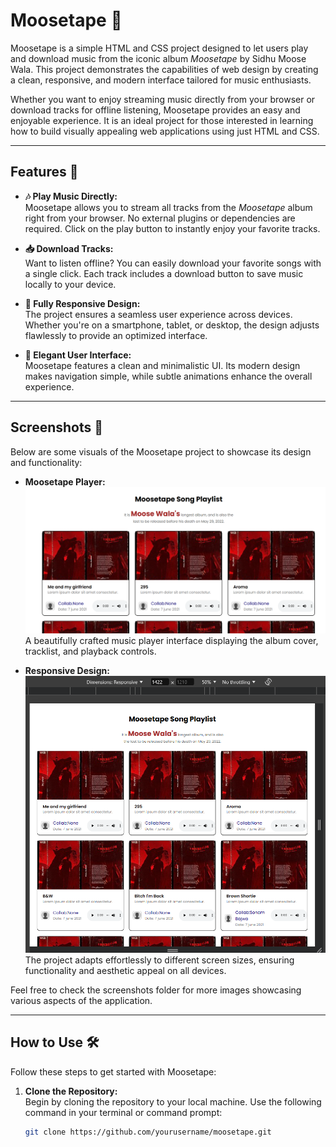 # Moosetape 🎵

Moosetape is a simple HTML and CSS project designed to let users play and download music from the iconic album *Moosetape* by Sidhu Moose Wala. This project demonstrates the capabilities of web design by creating a clean, responsive, and modern interface tailored for music enthusiasts.

Whether you want to enjoy streaming music directly from your browser or download tracks for offline listening, Moosetape provides an easy and enjoyable experience. It is an ideal project for those interested in learning how to build visually appealing web applications using just HTML and CSS.

---

## Features 🚀

- **🎶 Play Music Directly:**  
  Moosetape allows you to stream all tracks from the *Moosetape* album right from your browser. No external plugins or dependencies are required. Click on the play button to instantly enjoy your favorite tracks.

- **📥 Download Tracks:**  
  Want to listen offline? You can easily download your favorite songs with a single click. Each track includes a download button to save music locally to your device.

- **📱 Fully Responsive Design:**  
  The project ensures a seamless user experience across devices. Whether you're on a smartphone, tablet, or desktop, the design adjusts flawlessly to provide an optimized interface.

- **🎨 Elegant User Interface:**  
  Moosetape features a clean and minimalistic UI. Its modern design makes navigation simple, while subtle animations enhance the overall experience.

---

## Screenshots 📸

Below are some visuals of the Moosetape project to showcase its design and functionality:

- **Moosetape Player:**  
  ![Moosetape Player](https://github.com/HarshJajaniya/moosetape/blob/main/Screenshot%202025-01-10%20202130.png)  
  A beautifully crafted music player interface displaying the album cover, tracklist, and playback controls.

- **Responsive Design:**  
  ![Responsive Design](https://github.com/HarshJajaniya/moosetape/blob/main/Screenshot%202025-01-10%20202653.png)  
  The project adapts effortlessly to different screen sizes, ensuring functionality and aesthetic appeal on all devices.

Feel free to check the screenshots folder for more images showcasing various aspects of the application.

---

## How to Use 🛠️

Follow these steps to get started with Moosetape:

1. **Clone the Repository:**  
   Begin by cloning the repository to your local machine. Use the following command in your terminal or command prompt:
   ```bash
   git clone https://github.com/yourusername/moosetape.git
